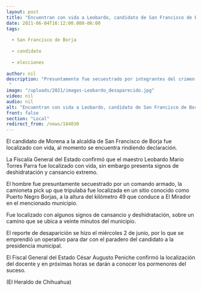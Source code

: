 ```yaml
---
layout: post
title: "Encuentran con vida a Leobardo, candidato de San Francisco de Borja"
date: 2021-06-04T16:12:00.000-06:00
tags:
  
  - San Francisco de Borja
  
  - candidato
  
  - elecciones
  
author: nil
description: "Presuntamente fue secuestrado por integrantes del crimen organizado "
image: "/uploads/2021/images-Leobardo_desaparecido.jpg"
video: nil
audio: nil
alt: "Encuentran con vida a Leobardo, candidato de San Francisco de Borja"
front: false
section: "Local"
redirect_from: /news/184830
---
```


El candidato de Morena a la alcaldía de San Francisco de Borja fue localizado con vida, al momento se encuentra rindiendo declaración.

La Fiscalía General del Estado confirmó que el maestro Leobardo Mario Torres Parra fue localizado con vida, sin embargo presenta signos de deshidratación y cansancio extremo.

El hombre fue presuntamente secuestrado por un comando armado, la camioneta pick up que tripulaba fue localizada en un sitio conocido como Puerto Negro Borjas, a la altura del kilómetro 49 que conduce a El Mirador en el mencionado municipio.

Fue localizado con algunos signos de cansancio y deshidratación, sobre un camino que se ubica a veinte minutos del municipio.

El reporte de desaparición se hizo el miércoles 2 de junio, por lo que se emprendió un operativo para dar con el paradero del candidato a la presidencia municipal.

El Fiscal General del Estado César Augusto Peniche confirmó la localización del docente y en próximas horas se darán a conocer los pormenores del suceso.

(El Heraldo de Chihuahua)